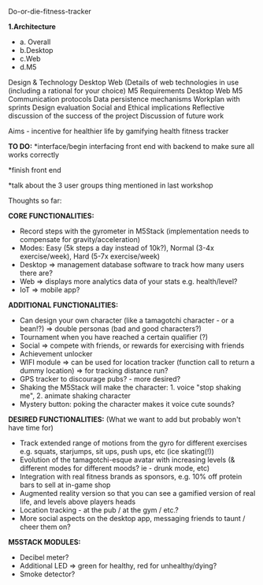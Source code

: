 Do-or-die-fitness-tracker

**1.Architecture**
  * a. Overall
  * b.Desktop
  * c.Web
  * d.M5
  
Design & Technology
Desktop
Web (Details of web technologies in use (including a rational for your choice)
M5
Requirements
Desktop
Web
M5
Communication protocols
Data persistence mechanisms
Workplan with sprints
Design evaluation
Social and Ethical implications
Reflective discussion of the success of the project
Discussion of future work 







Aims - incentive for healthier life by gamifying health fitness tracker

**TO DO:**
*interface/begin interfacing front end with backend to make sure all works correctly

*finish front end

*talk about the 3 user groups thing mentioned in last workshop

Thoughts so far:

**CORE FUNCTIONALITIES:**
* Record steps with the gyrometer in M5Stack (implementation needs to compensate for gravity/acceleration)
* Modes: Easy (5k steps a day instead of 10k?), Normal (3-4x exercise/week), Hard (5-7x exercise/week)
* Desktop => management database software to track how many users there are?
* Web => displays more analytics data of your stats e.g. health/level?
* IoT => mobile app?

**ADDITIONAL FUNCTIONALITIES:**
* Can design your own character (like a tamagotchi character - or a bean!?) => double personas (bad and good characters?)
* Tournament when you have reached a certain qualifier (?)
* Social => compete with friends, or rewards for exercising with friends
* Achievement unlocker 
* WIFI module => can be used for location tracker (function call to return a dummy location) => for tracking distance run?
* GPS tracker to discourage pubs? - more desired?
* Shaking the M5Stack will make the character: 1. voice "stop shaking me", 2. animate shaking character
* Mystery button: poking the character makes it voice cute sounds?

**DESIRED FUNCTIONALITIES:** (What we want to add but probably won't have time for)
* Track extended range of motions from the gyro for different exercises e.g. squats, starjumps, sit ups, push ups, etc (ice skating(!)) 
* Evolution of the tamagotchi-esque avatar with increasing levels (& different modes for different moods? ie - drunk mode, etc)
* Integration with real fitness brands as sponsors, e.g. 10% off protein bars to sell at in-game shop
* Augmented reality version so that you can see a gamified version of real life, and levels above players heads
* Location tracking - at the pub / at the gym / etc.? 
* More social aspects on the desktop app, messaging friends to taunt / cheer them on? 
  
**M5STACK MODULES:**
* Decibel meter?
* Additional LED => green for healthy, red for unhealthy/dying?
* Smoke detector?

